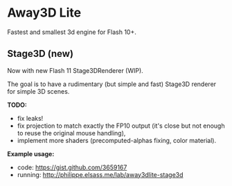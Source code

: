 Away3D Lite
=============

Fastest and smallest 3d engine for Flash 10+.


Stage3D (new)
-----
Now with new Flash 11 Stage3DRenderer (WIP). 

The goal is to have a rudimentary (but simple and fast) Stage3D renderer for simple 3D scenes.

**TODO:**
 - fix leaks!
 - fix projection to match exactly the FP10 output (it's close but not enough to reuse the original mouse handling),
 - implement more shaders (precomputed-alphas fixing, color material).

**Example usage:** 
 - code: https://gist.github.com/3659167
 - running: http://philippe.elsass.me/lab/away3dlite-stage3d